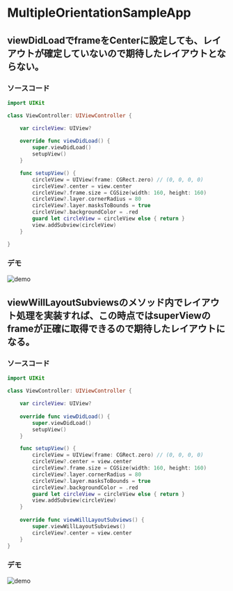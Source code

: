 # MultipleOrientationSampleApp

## viewDidLoadでframeをCenterに設定しても、レイアウトが確定していないので期待したレイアウトとならない。

### ソースコード
```swift
import UIKit

class ViewController: UIViewController {

    var circleView: UIView?
    
    override func viewDidLoad() {
        super.viewDidLoad()
        setupView()
    }

    func setupView() {
        circleView = UIView(frame: CGRect.zero) // (0, 0, 0, 0)
        circleView?.center = view.center
        circleView?.frame.size = CGSize(width: 160, height: 160)        
        circleView?.layer.cornerRadius = 80
        circleView?.layer.masksToBounds = true
        circleView?.backgroundColor = .red
        guard let circleView = circleView else { return }
        view.addSubview(circleView)
    }

}
```

### デモ
![demo](https://media.giphy.com/media/XfW5dXZ1m1XbukKxqs/giphy.gif)

## viewWillLayoutSubviewsのメソッド内でレイアウト処理を実装すれば、この時点ではsuperViewのframeが正確に取得できるので期待したレイアウトになる。

### ソースコード

```swift
import UIKit

class ViewController: UIViewController {

    var circleView: UIView?
    
    override func viewDidLoad() {
        super.viewDidLoad()
        setupView()
    }

    func setupView() {
        circleView = UIView(frame: CGRect.zero) // (0, 0, 0, 0)
        circleView?.center = view.center
        circleView?.frame.size = CGSize(width: 160, height: 160)        
        circleView?.layer.cornerRadius = 80
        circleView?.layer.masksToBounds = true
        circleView?.backgroundColor = .red
        guard let circleView = circleView else { return }
        view.addSubview(circleView)
    }
    
    override func viewWillLayoutSubviews() {
        super.viewWillLayoutSubviews()
        circleView?.center = view.center
    }
}
```

### デモ
![demo](https://media.giphy.com/media/kf4K7XFeTLjPkkSsXR/giphy.gif)
